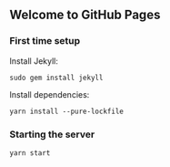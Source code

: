 ## Welcome to GitHub Pages

### First time setup

Install Jekyll:

    sudo gem install jekyll

Install dependencies:

    yarn install --pure-lockfile

### Starting the server

    yarn start

